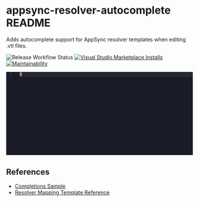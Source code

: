 # appsync-resolver-autocomplete README

Adds autocomplete support for AppSync resolver templates when editing .vtl files.

![Release Workflow Status](https://img.shields.io/github/workflow/status/theBenForce/vscode-appsync-resolver-autocomplete/Release)
[![Visual Studio Marketplace Installs](https://img.shields.io/visual-studio-marketplace/i/thebenforce.appsync-resolver-autocomplete)](https://marketplace.visualstudio.com/items?itemName=theBenForce.appsync-resolver-autocomplete)
[![Maintainability](https://api.codeclimate.com/v1/badges/c815baac0a3da72636d0/maintainability)](https://codeclimate.com/github/theBenForce/vscode-appsync-resolver-autocomplete/maintainability)

![Preview](https://raw.githubusercontent.com/theBenForce/vscode-appsync-resolver-autocomplete/master/documentation/preview.png "Autocomplete preview")

## References

 - [Completions Sample](https://github.com/microsoft/vscode-extension-samples/blob/master/completions-sample/src/extension.ts)
 - [Resolver Mapping Template Reference](https://docs.aws.amazon.com/appsync/latest/devguide/resolver-mapping-template-reference.html)
